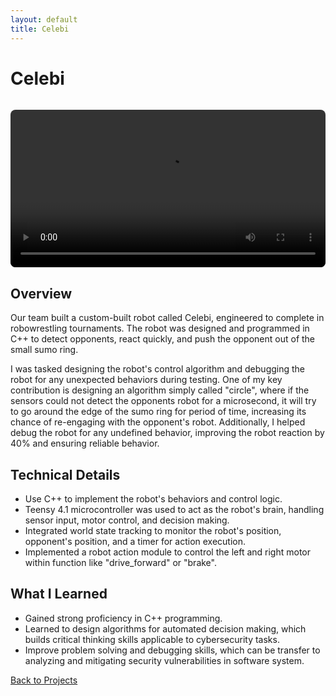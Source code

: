 ```yaml
---
layout: default
title: Celebi
---
```


# Celebi
<!-- Project demo video -->
<video controls style="width:100%; max-width:600px; border-radius:8px; margin-top:15px;">
  <source src="{{ '/images/IMG_2511.mp4' | relative_url }}" type="video/mp4">
  Your browser does not support the video tag.
</video>

## Overview
Our team built a custom-built robot called Celebi, engineered to complete in robowrestling tournaments. The robot was designed and programmed in C++ to detect opponents, react quickly, and push the opponent out of the small sumo ring. 

I was tasked designing the robot's control algorithm and debugging the robot for any unexpected behaviors during testing. One of my key contribution is designing an algorithm simply called "circle", where if the sensors could not detect the opponents robot for a microsecond, it will try to go around the edge of the sumo ring for period of time, increasing its chance of re-engaging with the opponent's robot. Additionally, I helped debug the robot for any undefined behavior, improving the robot reaction by 40% and ensuring reliable behavior.

## Technical Details
- Use C++ to implement the robot's behaviors and control logic.
- Teensy 4.1 microcontroller was used to act as the robot's brain, handling sensor input, motor control, and decision making.
- Integrated world state tracking to monitor the robot's position, opponent's position, and a timer for action execution.
- Implemented a robot action module to control the left and right motor within function like "drive_forward" or "brake".

## What I Learned
- Gained strong proficiency in C++ programming.
- Learned to design algorithms for automated decision making, which builds critical thinking skills applicable to cybersecurity tasks.
- Improve problem solving and debugging skills, which can be transfer to analyzing and mitigating security vulnerabilities in software system.


<a href="{{ '/projects.html' | relative_url }}" class="project-button">Back to Projects</a>
















